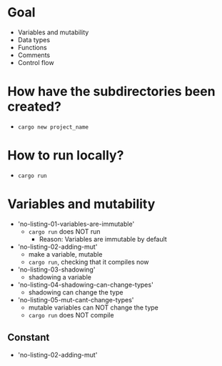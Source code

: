 # Goal
* Variables and mutability
* Data types
* Functions
* Comments
* Control flow

# How have the subdirectories been created?
* `cargo new project_name`

# How to run locally?
* `cargo run`

# Variables and mutability
* 'no-listing-01-variables-are-immutable'
  * `cargo run` does NOT run
    * Reason: Variables are immutable by default
* 'no-listing-02-adding-mut'
  * make a variable, mutable
  * `cargo run`, checking that it compiles now
* 'no-listing-03-shadowing'
  * shadowing a variable
* 'no-listing-04-shadowing-can-change-types'
  * shadowing can change the type
* 'no-listing-05-mut-cant-change-types'
  * mutable variables can NOT change the type
  * `cargo run` does NOT compile
## Constant
* 'no-listing-02-adding-mut'
